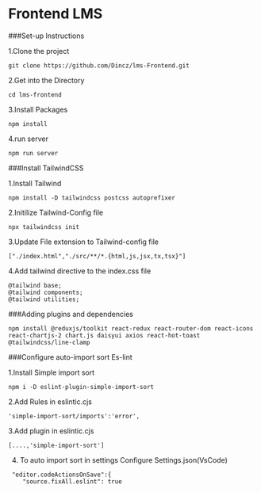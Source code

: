# Frontend LMS

###Set-up Instructions

1.Clone the project
```
git clone https://github.com/Dincz/lms-Frontend.git
```

2.Get into the Directory
```
cd lms-frontend
```

3.Install Packages
```
npm install
```

4.run server
```
npm run server
```

###Install TailwindCSS

1.Install Tailwind
```
npm install -D tailwindcss postcss autoprefixer
```
2.Initilize Tailwind-Config file
```
npx tailwindcss init
```
3.Update File extension to Tailwind-config file
```
["./index.html","./src/**/*.{html,js,jsx,tx,tsx}"]
```

4.Add tailwind directive to the index.css  file
```
@tailwind base;
@tailwind components;
@tailwind utilities;
```
###Adding plugins and dependencies
```
npm install @reduxjs/toolkit react-redux react-router-dom react-icons react-chartjs-2 chart.js daisyui axios react-hot-toast @tailwindcss/line-clamp
```

###Configure auto-import sort Es-lint

1.Install Simple import sort
```
npm i -D eslint-plugin-simple-import-sort
```


2.Add Rules in eslintic.cjs
```
'simple-import-sort/imports':'error',
```

3.Add plugin in eslintic.cjs
```
[....,'simple-import-sort']
```

4. To auto import sort in settings Configure Settings.json(VsCode)
```
 "editor.codeActionsOnSave":{
    "source.fixAll.eslint": true

```
